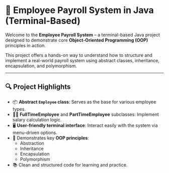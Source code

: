 # 💼 Employee Payroll System in Java (Terminal-Based)

Welcome to the **Employee Payroll System** – a terminal-based Java project designed to demonstrate core **Object-Oriented Programming (OOP)** principles in action.

This project offers a hands-on way to understand how to structure and implement a real-world payroll system using abstract classes, inheritance, encapsulation, and polymorphism.

---

## 🔍 Project Highlights

- 📦 **Abstract `Employee` class**: Serves as the base for various employee types.
- 👨‍💼 **FullTimeEmployee** and **PartTimeEmployee** subclasses: Implement salary calculation logic.
- 🖥️ **User-friendly terminal interface**: Interact easily with the system via menu-driven options.
- 🎯 Demonstrates key **OOP principles**:  
  - Abstraction  
  - Inheritance  
  - Encapsulation  
  - Polymorphism
- 📚 Clean and structured code for learning and practice.
